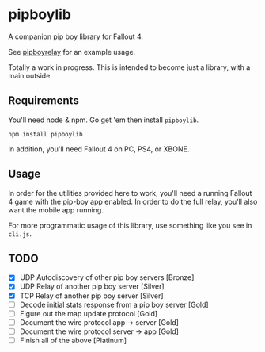 # pipboylib

A companion pip boy library for Fallout 4.

See [pipboyrelay](https://github.com/rgbkrk/pipboyrelay) for an example usage.

Totally a work in progress. This is intended to become just a library, with a main outside. 

## Requirements

You'll need node & npm. Go get 'em then install `pipboylib`.

```
npm install pipboylib
```

In addition, you'll need Fallout 4 on PC, PS4, or XBONE.

## Usage

In order for the utilities provided here to work, you'll need a running Fallout 4 game with the pip-boy app enabled. In order to do the full relay, you'll also want the mobile app running.

For more programmatic usage of this library, use something like you see in `cli.js`.

## TODO

* [X] UDP Autodiscovery of other pip boy servers [Bronze]
* [X] UDP Relay of another pip boy server [Silver]
* [X] TCP Relay of another pip boy server [Silver]
* [ ] Decode initial stats response from a pip boy server [Gold]
* [ ] Figure out the map update protocol [Gold]
* [ ] Document the wire protocol app -> server [Gold]
* [ ] Document the wire protocol server -> app [Gold]
* [ ] Finish all of the above [Platinum]
